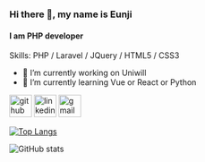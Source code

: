 ### Hi there 👋, my name is Eunji
#### I am PHP developer

Skills: PHP / Laravel / JQuery / HTML5 / CSS3

- 🔭 I’m currently working on Uniwill 
- 🌱 I’m currently learning Vue or React or Python 


[<img src='https://cdn.jsdelivr.net/npm/simple-icons@3.0.1/icons/github.svg' alt='github' height='40'>](https://github.com/ein214)  [<img src='https://cdn.jsdelivr.net/npm/simple-icons@3.0.1/icons/linkedin.svg' alt='linkedin' height='40'>](https://www.linkedin.com/in/https://www.linkedin.com/in/eunji-ko-00a907164//)  [<img src='https://cdn.jsdelivr.net/npm/simple-icons@3.0.1/icons/gmail.svg' alt='gmail' height='40'>](einee214@gmail.com)  

[![Top Langs](https://github-readme-stats.vercel.app/api/top-langs/?username=ein214)](https://github.com/anuraghazra/github-readme-stats)

![GitHub stats](https://github-readme-stats.vercel.app/api?username=ein214&show_icons=true)  

